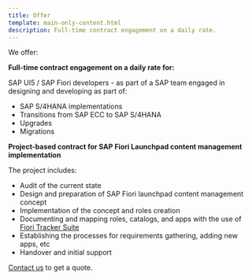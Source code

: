 ```yaml
---
title: Offer
template: main-only-content.html
description: Full-time contract engagement on a daily rate.
---
```


We offer:

**Full-time contract engagement on a daily rate for:**

SAP UI5 / SAP Fiori developers - as part of a SAP team engaged in designing and developing as part of:

- SAP S/4HANA implementations
- Transitions from SAP ECC to SAP S/4HANA
- Upgrades
- Migrations

**Project-based contract for SAP Fiori Launchpad content management implementation**

The project includes:

- Audit of the current state
- Design and preparation of SAP Fiori launchpad content management concept
- Implementation of the concept and roles creation 
- Documenting and mapping roles, catalogs, and apps with the use of [Fiori Tracker Suite](https://fioritracker.org)
- Establishing the processes for requirements gathering, adding new apps, etc
- Handover and initial support

[Contact us](contact.md) to get a quote.

